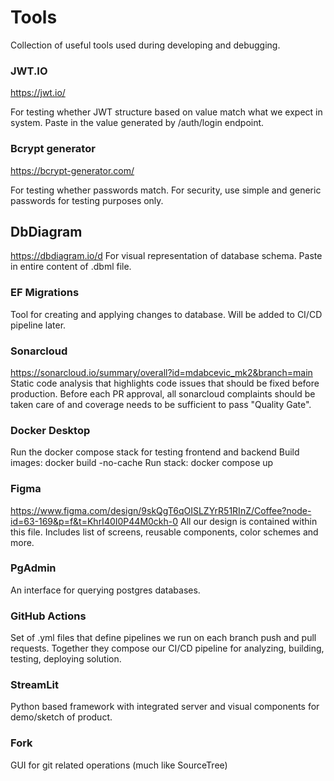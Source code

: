 # Tools
Collection of useful tools used during developing and debugging.

### JWT.IO
https://jwt.io/

For testing whether JWT structure based on value match what we expect in system.
Paste in the value generated by /auth/login endpoint.

### Bcrypt generator
https://bcrypt-generator.com/

For testing whether passwords match.
For security, use simple and generic passwords for testing purposes only.

## DbDiagram
https://dbdiagram.io/d
For visual representation of database schema.
Paste in entire content of .dbml file.

### EF Migrations
Tool for creating and applying changes to database.
Will be added to CI/CD pipeline later.

### Sonarcloud
https://sonarcloud.io/summary/overall?id=mdabcevic_mk2&branch=main
Static code analysis that highlights code issues that should be fixed before production.
Before each PR approval, all sonarcloud complaints should be taken care of and coverage needs to be sufficient to pass "Quality Gate".

### Docker Desktop
Run the docker compose stack for testing frontend and backend
Build images: docker build -no-cache
Run stack: docker compose up

### Figma
https://www.figma.com/design/9skQgT6qOISLZYrR51RInZ/Coffee?node-id=63-169&p=f&t=KhrI40I0P44M0ckh-0
All our design is contained within this file.
Includes list of screens, reusable components, color schemes and more.

### PgAdmin
An interface for querying postgres databases.

### GitHub Actions
Set of .yml files that define pipelines we run on each branch push and pull requests.
Together they compose our CI/CD pipeline for analyzing, building, testing, deploying solution.

### StreamLit
Python based framework with integrated server and visual components for demo/sketch of product.

### Fork
GUI for git related operations (much like SourceTree)